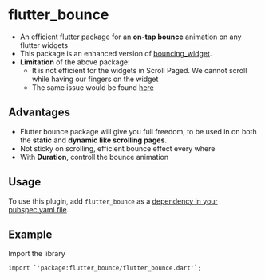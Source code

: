 # flutter_bounce

- An efficient flutter package for an **on-tap bounce** animation on any flutter widgets 
- This package is an enhanced version of [bouncing_widget](https://pub.dev/packages/bouncing_widget).
- **Limitation** of the above package: 
    - It is not efficient for the widgets in Scroll Paged. We cannot scroll while having our fingers on the widget
    - The same issue would be found [here](https://github.com/ThomasEcalle/bouncing_widget/issues/1)


## Advantages

- Flutter bounce package will give you full freedom, to be used in on both the **static** and **dynamic like scrolling pages**.
- Not sticky on scrolling, efficient bounce effect every where
- With **Duration**, controll the bounce animation

## Usage

To use this plugin, add `flutter_bounce` as a [dependency in your pubspec.yaml file](https://flutter.dev/docs/development/packages-and-plugins/using-packages).

## Example

Import the library

```
import `'package:flutter_bounce/flutter_bounce.dart'`;
```





